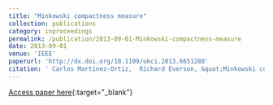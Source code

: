 ```yaml
---
title: "Minkowski compactness measure"
collection: publications
category: inproceedings
permalink: /publication/2013-09-01-Minkowski-compactness-measure
date: 2013-09-01
venue: 'IEEE'
paperurl: 'http://dx.doi.org/10.1109/ukci.2013.6651288'
citation: ' Carlos Martinez-Ortiz,  Richard Everson, &quot;Minkowski compactness measure.&quot; IEEE, 2013.'
---
```

[Access paper here](http://dx.doi.org/10.1109/ukci.2013.6651288){:target="_blank"}
